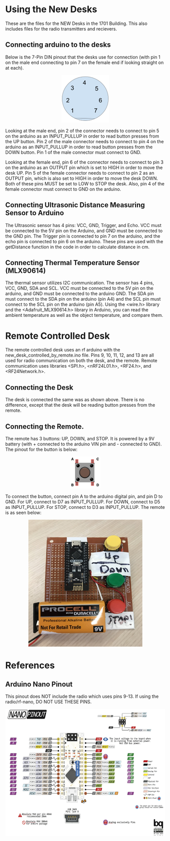 # Using the New Desks

These are the files for the NEW Desks in the 1701 Building. This also includes files for the radio transmitters and recievers.

## Connecting arduino to the desks

Below is the 7-Pin DIN pinout that the desks use for connection (with pin 1 on the male end connecting to pin 7 on the female end if looking straight on at each).
<p align="center">
  <img src="Images/Screen Shot 2019-08-13 at 2.49.53 PM.png" height="150" title="Desk Connector Pinout">
</p>
Looking at the male end, pin 2 of the connector needs to connect to pin 5 on the arduino as an INPUT_PULLUP in order to read button presses from the UP button. Pin 2 of the male connector needs to connect to pin 4 on the arduino as an INPUT_PULLUP in order to read button presses from the DOWN button. Pin 1 of the male connector must connect to GND.

Looking at the female end, pin 6 of the connector needs to connect to pin 3 on the arduino as an OUTPUT pin which is set to HIGH in order to move the desk UP. Pin 5 of the female connector needs to connect to pin 2 as an OUTPUT pin, which is also set to HIGH in order to move the desk DOWN. Both of these pins MUST be set to LOW to STOP the desk. Also, pin 4 of the female connector must connect to GND on the arduino.

## Connecting Ultrasonic Distance Measuring Sensor to Arduino

The Ultrasonic sensor has 4 pins: VCC, GND, Trigger, and Echo. VCC must be connected to the 5V pin on the Arduino, and GND must be connected to the GND pin. The Trigger pin is connected to pin 7 on the arduino, and the echo pin is connected to pin 6 on the arduino. These pins are used with the getDistance function in the code in order to calculate distance in cm. 

## Connecting Thermal Temperature Sensor (MLX90614)

The thermal sensor utilizes I2C communication. The sensor has 4 pins, VCC, GND, SDA and SCL. VCC must be connected to the 5V pin on the arduino, and GND must be connected to the arduino GND. The SDA pin must connect to the SDA pin on the arduino (pin A4) and the SCL pin must connect to the SCL pin on the arduino (pin A5). Using the <wire.h> library and the <Adafruit_MLX90614.h> library in Arduino, you can read the ambient temperature as well as the object temperature, and compare them.

# Remote Controlled Desk

The remote controlled desk uses an rf arduino with the new_desk_controlled_by_remote.ino file. Pins 9, 10, 11, 12, and 13 are all used for radio communication on both the desk, and the remote. Remote communication uses libraries <SPI.h>, <nRF24L01.h>, <RF24.h>, and <RF24Network.h>.

## Connecting the Desk

The desk is connected the same was as shown above. There is no difference, except that the desk will be reading button presses from the remote.

## Connecting the Remote.

The remote has 3 buttons: UP, DOWN, and STOP. It is powered by a 9V battery (with + connected to the arduino VIN pin and - connected to GND). The pinout for the button is below:
<p align="center">
  <img src="Images/Arduino_Button.png" height="100" title="Button Pinout">
</p>
To connect the button, connect pin A to the arduino digital pin, and pin D to GND. For UP, connect to D7 as INPUT_PULLUP. For DOWN, connect to D5 as INPUT_PULLUP. For STOP, connect to D3 as INPUT_PULLUP. The remote is as seen below:

<p align="center">
  <img src="Images/Remote_controller.png" height="400" title="Remote Controller">
</p>

# References

## Arduino Nano Pinout

This pinout does NOT include the radio which uses pins 9-13. If using the radio/rf-nano, DO NOT USE THESE PINS. 
<p align="center">
  <img src="Images/Arduino-Nano-Pinout.png" height="400" title="Arduino Nano Pinout">
</p>
